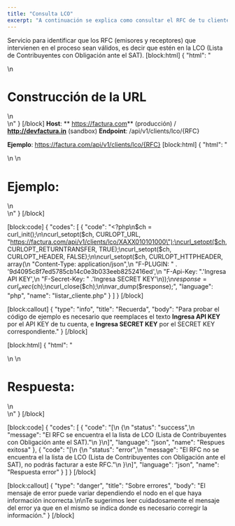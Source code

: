 ```yaml
---
title: "Consulta LCO"
excerpt: "A continuación se explica como consultar el RFC de tu cliente en la lista de la LCO (Lista de Contribuyentes con Obligación ante el SAT), con un ejemplo y muestra de posibles respuestas obtenidas."
---
```

Servicio para identificar que los RFC (emisores y receptores) que intervienen en el proceso sean válidos, es decir que estén en la LCO (Lista de Contribuyentes con Obligación ante el SAT).
[block:html]
{
  "html": "<div>\n  <h1>Construcción de la URL</h1>\n</div>\n<style>\n  h1{\n  \tcolor:#173457;\n    font-size: 18px;\n    font-weight:500;\n  }\n</style>"
}
[/block]
**Host**: ** https://factura.com** (producción)     /    **http://devfactura.in** (sandbox)
**Endpoint**:  /api/v1/clients/lco/{RFC}

**Ejemplo**:  https://factura.com/api/v1/clients/lco/{RFC}
[block:html]
{
  "html": "<div>\n  \n  <h1>Ejemplo:</h1>\n</div>\n<style>\n  h1{\n  \tcolor:#173457;\n    font-size: 18px;\n    font-weight:500;\n  }\n</style>"
}
[/block]

[block:code]
{
  "codes": [
    {
      "code": "<?php\n$ch = curl_init();\n\ncurl_setopt($ch, CURLOPT_URL, \"https://factura.com/api/v1/clients/lco/XAXX010101000\");\ncurl_setopt($ch, CURLOPT_RETURNTRANSFER, TRUE);\ncurl_setopt($ch, CURLOPT_HEADER, FALSE);\n\ncurl_setopt($ch, CURLOPT_HTTPHEADER, array(\n    \"Content-Type: application/json\",\n    \"F-PLUGIN: \" . '9d4095c8f7ed5785cb14c0e3b033eeb8252416ed',\n    \"F-Api-Key: \".'Ingresa API KEY',\n    \"F-Secret-Key: \" .'Ingresa SECRET KEY'\n));\n$response = curl_exec($ch);\ncurl_close($ch);\n\nvar_dump($response);",
      "language": "php",
      "name": "listar_cliente.php"
    }
  ]
}
[/block]

[block:callout]
{
  "type": "info",
  "title": "Recuerda",
  "body": "Para probar el código de ejemplo es necesario que reemplaces el texto  **Ingresa API KEY**  por el API KEY de tu cuenta, e **Ingresa SECRET KEY**  por el SECRET KEY correspondiente."
}
[/block]

[block:html]
{
  "html": "<div>\n  \n  <h1>Respuesta:</h1>\n</div>\n<style>\n  h1{\n  \tcolor:#173457;\n    font-size: 18px;\n    font-weight:500;\n  }\n</style>"
}
[/block]

[block:code]
{
  "codes": [
    {
      "code": "[\n    {\n        \"status\": \"success\",\n        \"message\": \"El RFC se encuentra el la lista de LCO (Lista de Contribuyentes con Obligación ante el SAT).\"\n    }\n]",
      "language": "json",
      "name": "Respues exitosa"
    },
    {
      "code": "[\n    {\n        \"status\": \"error\",\n        \"message\": \"El RFC no se encuentra el la lista de LCO (Lista de Contribuyentes con Obligación ante el SAT), no podrás facturar a este RFC.\"\n    }\n]",
      "language": "json",
      "name": "Respuesta error"
    }
  ]
}
[/block]

[block:callout]
{
  "type": "danger",
  "title": "Sobre errores",
  "body": "El mensaje de error puede variar dependiendo el nodo en el que haya información incorrecta.\n\nTe sugerimos leer cuidadosamente el mensaje del error ya que en el mismo se indica donde es necesario corregir la información."
}
[/block]